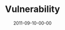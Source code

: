---
layout: message
category: message
series: "Everyday Friends"
title: "Vulnerability"
date: 2011-09-10-00-00
message_id: 691
program: "http://s3.amazonaws.com/crossroads-media/documents/09_10-11_11Program.pdf"
description: "Brian Tome talks about the power of vulnerability."
video: "http://s3.amazonaws.com/crossroads-media/messages/video/everydayfriends01.mp4"
video-duration: "35:32"
yt-video-id: "83PzAD9ZrmU"
video-image: "http://s3.amazonaws.com/crossroads-media/images/everydayfriends01_still.jpg"
sc-permalink-url: "http://soundcloud.com/crdschurch/vulnerability"
audio: "http://s3.amazonaws.com/crossroads-media/messages/audio/everydayfriends01.mp3"
audio-duration: "35:28"
tag: 
 - program
 - tome
 - friendship
 - serving
 - vulnerability
explicit: false
---